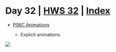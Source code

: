 # Day 32 | [HWS 32](https://www.hackingwithswift.com/100/swiftui/32) | [Index](https://github.com/JulesMoorhouse/100DaysOfSwiftUI/blob/main/README.md)

- [P06C Animations](https://github.com/JulesMoorhouse/100DaysOfSwiftUI/blob/main/P06C%20Animations/P06C%20Animations/ContentView.swift) 

  - Explicit animations.
 
 <img src="../Images/day32c.gif">